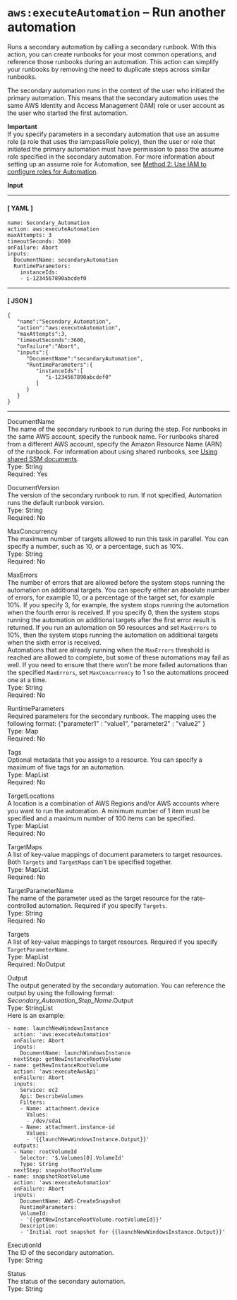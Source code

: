 # `aws:executeAutomation` – Run another automation<a name="automation-action-executeAutomation"></a>

Runs a secondary automation by calling a secondary runbook\. With this action, you can create runbooks for your most common operations, and reference those runbooks during an automation\. This action can simplify your runbooks by removing the need to duplicate steps across similar runbooks\.

The secondary automation runs in the context of the user who initiated the primary automation\. This means that the secondary automation uses the same AWS Identity and Access Management \(IAM\) role or user account as the user who started the first automation\.

**Important**  
If you specify parameters in a secondary automation that use an assume role \(a role that uses the iam:passRole policy\), then the user or role that initiated the primary automation must have permission to pass the assume role specified in the secondary automation\. For more information about setting up an assume role for Automation, see [Method 2: Use IAM to configure roles for Automation](automation-permissions.md)\.

**Input**

------
#### [ YAML ]

```
name: Secondary_Automation
action: aws:executeAutomation
maxAttempts: 3
timeoutSeconds: 3600
onFailure: Abort
inputs:
  DocumentName: secondaryAutomation
  RuntimeParameters:
    instanceIds:
    - i-1234567890abcdef0
```

------
#### [ JSON ]

```
{
   "name":"Secondary_Automation",
   "action":"aws:executeAutomation",
   "maxAttempts":3,
   "timeoutSeconds":3600,
   "onFailure":"Abort",
   "inputs":{
      "DocumentName":"secondaryAutomation",
      "RuntimeParameters":{
         "instanceIds":[
            "i-1234567890abcdef0"
         ]
      }
   }
}
```

------

DocumentName  
The name of the secondary runbook to run during the step\. For runbooks in the same AWS account, specify the runbook name\. For runbooks shared from a different AWS account, specify the Amazon Resource Name \(ARN\) of the runbook\. For information about using shared runbooks, see [Using shared SSM documents](ssm-using-shared.md)\.  
Type: String  
Required: Yes

DocumentVersion  
The version of the secondary runbook to run\. If not specified, Automation runs the default runbook version\.  
Type: String  
Required: No

MaxConcurrency  
The maximum number of targets allowed to run this task in parallel\. You can specify a number, such as 10, or a percentage, such as 10%\.  
Type: String  
Required: No

MaxErrors  
The number of errors that are allowed before the system stops running the automation on additional targets\. You can specify either an absolute number of errors, for example 10, or a percentage of the target set, for example 10%\. If you specify 3, for example, the system stops running the automation when the fourth error is received\. If you specify 0, then the system stops running the automation on additional targets after the first error result is returned\. If you run an automation on 50 resources and set `MaxErrors` to 10%, then the system stops running the automation on additional targets when the sixth error is received\.  
Automations that are already running when the `MaxErrors` threshold is reached are allowed to complete, but some of these automations may fail as well\. If you need to ensure that there won't be more failed automations than the specified `MaxErrors`, set `MaxConcurrency` to 1 so the automations proceed one at a time\.  
Type: String  
Required: No

RuntimeParameters  
Required parameters for the secondary runbook\. The mapping uses the following format: \{"parameter1" : "value1", "parameter2" : "value2" \}  
Type: Map  
Required: No

Tags  
Optional metadata that you assign to a resource\. You can specify a maximum of five tags for an automation\.  
Type: MapList  
Required: No

TargetLocations  
A location is a combination of AWS Regions and/or AWS accounts where you want to run the automation\. A minimum number of 1 item must be specified and a maximum number of 100 items can be specified\.  
Type: MapList  
Required: No

TargetMaps  
A list of key\-value mappings of document parameters to target resources\. Both `Targets` and `TargetMaps` can't be specified together\.   
Type: MapList  
Required: No

TargetParameterName  
The name of the parameter used as the target resource for the rate\-controlled automation\. Required if you specify `Targets`\.  
Type: String  
Required: No

Targets  
A list of key\-value mappings to target resources\. Required if you specify `TargetParameterName`\.  
Type: MapList  
Required: NoOutput

Output  
The output generated by the secondary automation\. You can reference the output by using the following format: *Secondary\_Automation\_Step\_Name*\.Output  
Type: StringList  
Here is an example:  

```
- name: launchNewWindowsInstance
  action: 'aws:executeAutomation'
  onFailure: Abort
  inputs:
    DocumentName: launchWindowsInstance
  nextStep: getNewInstanceRootVolume
- name: getNewInstanceRootVolume
  action: 'aws:executeAwsApi'
  onFailure: Abort
  inputs:
    Service: ec2
    Api: DescribeVolumes
    Filters:
    - Name: attachment.device
      Values:
      - /dev/sda1
    - Name: attachment.instance-id
      Values:
      - '{{launchNewWindowsInstance.Output}}'
  outputs:
  - Name: rootVolumeId
    Selector: '$.Volumes[0].VolumeId'
    Type: String
  nextStep: snapshotRootVolume
- name: snapshotRootVolume
  action: 'aws:executeAutomation'
  onFailure: Abort
  inputs:
    DocumentName: AWS-CreateSnapshot
    RuntimeParameters:
    VolumeId:
    - '{{getNewInstanceRootVolume.rootVolumeId}}'
    Description:
    - 'Initial root snapshot for {{launchNewWindowsInstance.Output}}'
```

ExecutionId  
The ID of the secondary automation\.  
Type: String

Status  
The status of the secondary automation\.  
Type: String